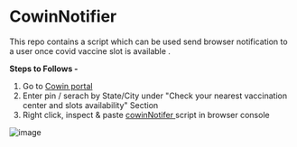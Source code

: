 # CowinNotifier
This repo contains a script which can be used send browser notification to a user once covid vaccine slot is available .

 <b> Steps to Follows - </b>

 <ol>
  <li>Go to <a href="https://www.cowin.gov.in/home/" target="_blank"> Cowin portal </a> </b></li>
  <li>Enter pin / serach by State/City under "Check your nearest vaccination center and slots availability" Section
 </li>
  <li>Right click, inspect & paste  <a href="https://github.com/RajkumarGaikwad/CowinNotifier/blob/main/cowinNotifer.js" target="_blank">cowinNotifer </a> script in browser console</li>
</ol>

![image](https://user-images.githubusercontent.com/8316941/117449243-61a5b080-af5d-11eb-9609-6dbe2fed83e1.png)

